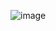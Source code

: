 ![image](https://user-images.githubusercontent.com/57319180/147599340-dc76ccef-bf1e-49d5-bef6-273754f7ca7b.png)
